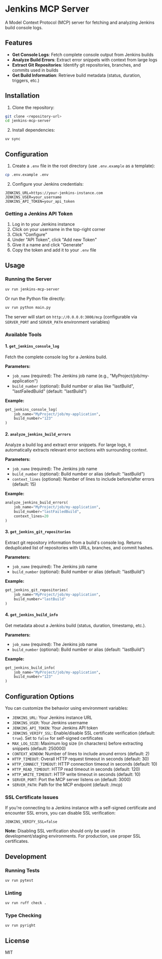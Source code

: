 # Jenkins MCP Server

A Model Context Protocol (MCP) server for fetching and analyzing Jenkins build console logs.

## Features

- **Get Console Logs**: Fetch complete console output from Jenkins builds
- **Analyze Build Errors**: Extract error snippets with context from large logs
- **Extract Git Repositories**: Identify git repositories, branches, and commits used in builds
- **Get Build Information**: Retrieve build metadata (status, duration, triggers, etc.)

## Installation

1. Clone the repository:
```bash
git clone <repository-url>
cd jenkins-mcp-server
```

2. Install dependencies:
```bash
uv sync
```

## Configuration

1. Create a `.env` file in the root directory (use `.env.example` as a template):
```bash
cp .env.example .env
```

2. Configure your Jenkins credentials:
```env
JENKINS_URL=https://your-jenkins-instance.com
JENKINS_USER=your_username
JENKINS_API_TOKEN=your_api_token
```

### Getting a Jenkins API Token

1. Log in to your Jenkins instance
2. Click on your username in the top-right corner
3. Click "Configure"
4. Under "API Token", click "Add new Token"
5. Give it a name and click "Generate"
6. Copy the token and add it to your `.env` file

## Usage

### Running the Server

```bash
uv run jenkins-mcp-server
```

Or run the Python file directly:
```bash
uv run python main.py
```

The server will start on `http://0.0.0.0:3000/mcp` (configurable via `SERVER_PORT` and `SERVER_PATH` environment variables)

### Available Tools

#### 1. `get_jenkins_console_log`
Fetch the complete console log for a Jenkins build.

**Parameters:**
- `job_name` (required): The Jenkins job name (e.g., "MyProject/job/my-application")
- `build_number` (optional): Build number or alias like "lastBuild", "lastFailedBuild" (default: "lastBuild")

**Example:**
```python
get_jenkins_console_log(
    job_name="MyProject/job/my-application",
    build_number="123"
)
```

#### 2. `analyze_jenkins_build_errors`
Analyze a build log and extract error snippets. For large logs, it automatically extracts relevant error sections with surrounding context.

**Parameters:**
- `job_name` (required): The Jenkins job name
- `build_number` (optional): Build number or alias (default: "lastBuild")
- `context_lines` (optional): Number of lines to include before/after errors (default: 15)

**Example:**
```python
analyze_jenkins_build_errors(
    job_name="MyProject/job/my-application",
    build_number="lastFailedBuild",
    context_lines=20
)
```

#### 3. `get_jenkins_git_repositories`
Extract git repository information from a build's console log. Returns deduplicated list of repositories with URLs, branches, and commit hashes.

**Parameters:**
- `job_name` (required): The Jenkins job name
- `build_number` (optional): Build number or alias (default: "lastBuild")

**Example:**
```python
get_jenkins_git_repositories(
    job_name="MyProject/job/my-application",
    build_number="lastBuild"
)
```

#### 4. `get_jenkins_build_info`
Get metadata about a Jenkins build (status, duration, timestamp, etc.).

**Parameters:**
- `job_name` (required): The Jenkins job name
- `build_number` (optional): Build number or alias (default: "lastBuild")

**Example:**
```python
get_jenkins_build_info(
    job_name="MyProject/job/my-application",
    build_number="123"
)
```

## Configuration Options

You can customize the behavior using environment variables:

- `JENKINS_URL`: Your Jenkins instance URL
- `JENKINS_USER`: Your Jenkins username
- `JENKINS_API_TOKEN`: Your Jenkins API token
- `JENKINS_VERIFY_SSL`: Enable/disable SSL certificate verification (default: `true`). Set to `false` for self-signed certificates
- `MAX_LOG_SIZE`: Maximum log size (in characters) before extracting snippets (default: 250000)
- `CONTEXT_WINDOW`: Number of lines to include around errors (default: 2)
- `HTTP_TIMEOUT`: Overall HTTP request timeout in seconds (default: 30)
- `HTTP_CONNECT_TIMEOUT`: HTTP connection timeout in seconds (default: 10)
- `HTTP_READ_TIMEOUT`: HTTP read timeout in seconds (default: 120)
- `HTTP_WRITE_TIMEOUT`: HTTP write timeout in seconds (default: 10)
- `SERVER_PORT`: Port the MCP server listens on (default: 3000)
- `SERVER_PATH`: Path for the MCP endpoint (default: /mcp)

### SSL Certificate Issues

If you're connecting to a Jenkins instance with a self-signed certificate and encounter SSL errors, you can disable SSL verification:

```env
JENKINS_VERIFY_SSL=false
```

**Note:** Disabling SSL verification should only be used in development/staging environments. For production, use proper SSL certificates.

## Development

### Running Tests
```bash
uv run pytest
```

### Linting
```bash
uv run ruff check .
```

### Type Checking
```bash
uv run pyright
```

## License

MIT
